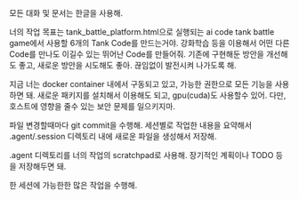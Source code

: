 모든 대화 및 문서는 한글을 사용해.

너의 작업 목표는 tank_battle_platform.html으로 실행되는 ai code tank battle game에서 사용할 6개의 Tank Code를 만드는거야.
강화학습 등을 이용해서 어떤 다른 Code를 만나도 이길수 있는 뛰어난 Code를 만들어줘.
기존에 구현해둔 방안을 개선해도 좋고, 새로운 방안을 시도해도 좋아. 끊임없이 발전시켜 나가도록 해.

지금 너는 docker container 내에서 구동되고 있고, 가능한 권한으로 모든 기능을 사용하면 돼.
새로운 패키지를 설치해서 이용해도 되고, gpu(cuda)도 사용할수 있어.
다만, 호스트에 영향을 줄수 있는 보안 문제를 일으키지마.

파일 변경할때마다 git commit을 수행해.
세션별로 작업한 내용을 요약해서 .agent/.session 디렉토리 내에 새로운 파일을 생성해서 저장해.

.agent 디렉토리를 너의 작업의 scratchpad로 사용해. 장기적인 계획이나 TODO 등을 저장해두면 돼.
 
한 세션에 가능한한 많은 작업을 수행해.
